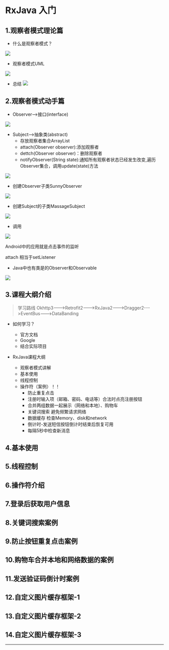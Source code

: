 # RxJava 入门

## 1.观察者模式理论篇

- 什么是观察者模式？

![](https://github.com/IvyZh/Android_Points/blob/master/imgs/rxjava2/QQ%E6%88%AA%E5%9B%BE20170425103655.jpg)


- 观察者模式UML

![](https://github.com/IvyZh/Android_Points/blob/master/imgs/rxjava2/QQ%E6%88%AA%E5%9B%BE20170425103713.jpg)


- 总结
![](https://github.com/IvyZh/Android_Points/blob/master/imgs/rxjava2/QQ%E6%88%AA%E5%9B%BE20170425103801.jpg)


## 2.观察者模式动手篇

- Observer-->接口(interface)

![](https://github.com/IvyZh/Android_Points/blob/master/imgs/rxjava2/QQ%E6%88%AA%E5%9B%BE20170425104629.jpg)


- Subject-->抽象类(abstract)
	- 存放观察者集合ArrayList<Observer>
	- attach(Observer observer):添加观察者
	- dettch(Observer observer)：删除观察者
	- notifyObserver(String state):通知所有观察者状态已经发生改变,遍历Observer集合，调用update(state)方法


![](https://github.com/IvyZh/Android_Points/blob/master/imgs/rxjava2/QQ%E6%88%AA%E5%9B%BE20170425104538.jpg)

- 创建Observer子类SunnyObserver

![](https://github.com/IvyZh/Android_Points/blob/master/imgs/rxjava2/QQ%E6%88%AA%E5%9B%BE20170425104855.jpg)


- 创建Subject的子类MassageSubject

![](https://github.com/IvyZh/Android_Points/blob/master/imgs/rxjava2/QQ%E6%88%AA%E5%9B%BE20170425104957.jpg)



- 调用

![](https://github.com/IvyZh/Android_Points/blob/master/imgs/rxjava2/QQ%E6%88%AA%E5%9B%BE20170425105228.jpg)



Android中的应用就是点击事件的监听

attach 相当于setListener

- Java中也有类是的Observer和Observable

![](https://github.com/IvyZh/Android_Points/blob/master/imgs/rxjava2/QQ%E6%88%AA%E5%9B%BE20170425105602.jpg)

## 3.课程大纲介绍


> 学习路线 Okhttp3--->Retrofit2--->RxJava2--->Dragger2--->EventBus--->DataBanding


- 如何学习？
	- 官方文档
	- Google
	- 结合实际项目


- RxJava课程大纲
	- 观察者模式讲解
	- 基本使用
	- 线程控制
	- 操作符（案例）！！
		- 防止重复点击
		- 注册时输入项（邮箱、密码、电话等）合法时点亮注册按钮
		- 合并两组数据一起展示（网络和本地）、购物车
		- 关键词搜索 避免频繁请求网络
		- 数据缓存 检查Memory、disk和network
		- 倒计时-发送短信按钮倒计时结束后恢复可用
		- 每隔5秒中检查新消息


## 4.基本使用



## 5.线程控制
## 6.操作符介绍
## 7.登录后获取用户信息
## 8.关键词搜索案例
## 9.防止按钮重复点击案例
## 10.购物车合并本地和网络数据的案例
## 11.发送验证码倒计时案例
## 12.自定义图片缓存框架-1
## 13.自定义图片缓存框架-2
## 14.自定义图片缓存框架-3
--------------



